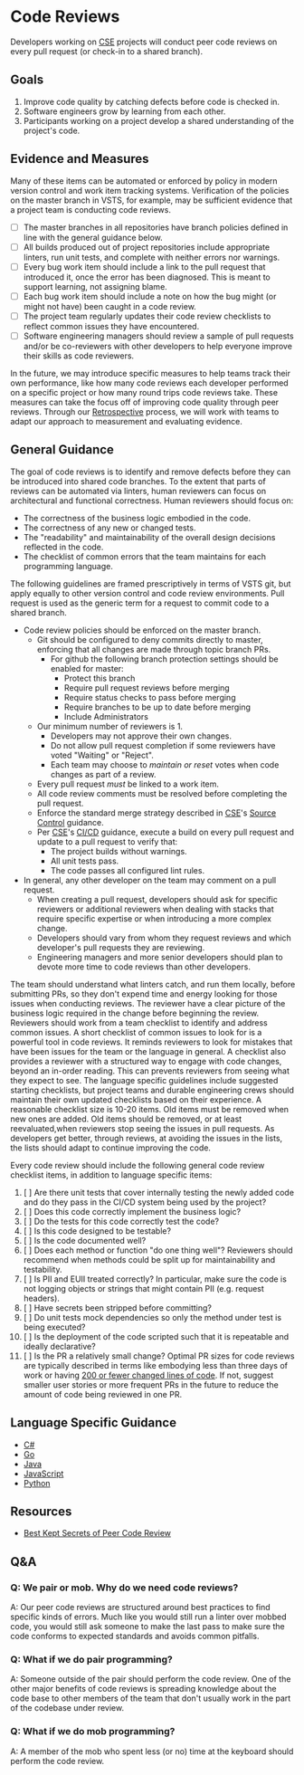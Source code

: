 # Code Reviews

Developers working on [CSE](../CSE.md) projects will conduct peer code reviews on every pull request (or check-in to a shared branch).

## Goals

1.  Improve code quality by catching defects before code is checked in.
1.  Software engineers grow by learning from each other.
1.  Participants working on a project develop a shared understanding of the project's code.

## Evidence and Measures

Many of these items can be automated or enforced by policy in modern version control and work item tracking systems. Verification of the policies on the master branch in VSTS, for example, may be sufficient evidence that a project team is conducting code reviews.

*   [ ] The master branches in all repositories have branch policies defined in line with the general guidance below.
*   [ ] All builds produced out of project repositories include appropriate linters, run unit tests, and complete with neither errors nor warnings.
*   [ ] Every bug work item should include a link to the pull request that introduced it, once the error has been diagnosed. This is meant to support learning, not assigning blame.
*   [ ] Each bug work item should include a note on how the bug might (or might not have) been caught in a code review.
*   [ ] The project team regularly updates their code review checklists to reflect common issues they have encountered.
*   [ ] Software engineering managers should review a sample of pull requests and/or be co-reviewers with other developers to help everyone improve their skills as code reviewers.

In the future, we may introduce specific measures to help teams track their own performance, like how many code reviews each developer performed on a specific project or how many round trips code reviews take. These measures can take the focus off of improving code quality through peer reviews. Through our [Retrospective](../Engineering/Retrospectives.md) process, we will work with teams to adapt our approach to measurement and evaluating evidence.

## General Guidance

The goal of code reviews is to identify and remove defects before they can be introduced into shared code branches. To the extent that parts of reviews can be automated via linters, human reviewers can focus on architectural and functional correctness. Human reviewers should focus on:

*   The correctness of the business logic embodied in the code.
*   The correctness of any new or changed tests.
*   The "readability" and maintainability of the overall design decisions reflected in the code.
*   The checklist of common errors that the team maintains for each programming language.

The following guidelines are framed prescriptively in terms of VSTS git, but apply equally to other version control and code review environments. Pull request is used as the generic term for a request to commit code to a shared branch.

*   Code review policies should be enforced on the master branch.
    *   Git should be configured to deny commits directly to master, enforcing that all changes are made through topic branch PRs.
        * For github the following branch protection settings should be enabled for master:
             * Protect this branch
             * Require pull request reviews before merging
             * Require status checks to pass before merging
             * Require branches to be up to date before merging
             * Include Administrators
    *   Our minimum number of reviewers is 1.
        *   Developers may not approve their own changes.
        *   Do not allow pull request completion if some reviewers have voted "Waiting" or "Reject".
        *   Each team may choose to _maintain or reset_ votes when code changes as part of a review.
    *   Every pull request _must_ be linked to a work item.
    *   All code review comments must be resolved before completing the pull request.
    *   Enforce the standard merge strategy described in [CSE](../CSE.md)'s [Source Control](../Engineering/SourceControl.md) guidance.
    *   Per [CSE](../CSE.md)'s [CI/CD](../Engineering/CICD.md) guidance, execute a build on every pull request and update to a pull request to verify that:
        *   The project builds without warnings.
        *   All unit tests pass.
        *   The code passes all configured lint rules.
*   In general, any other developer on the team may comment on a pull request.
    *   When creating a pull request, developers should ask for specific reviewers or additional reviewers when dealing with stacks that require specific expertise or when introducing a more complex change.
    *   Developers should vary from whom they request reviews and which developer's pull requests they are reviewing.
    *   Engineering managers and more senior developers should plan to devote more time to code reviews than other developers.

The team should understand what linters catch, and run them locally, before submitting PRs, so they don't expend time and energy looking for those issues when conducting reviews. The reviewer have a clear picture of the business logic required in the change before beginning the review. Reviewers should work from a team checklist to identify and address common issues. A short checklist of common issues to look for is a powerful tool in code reviews. It reminds reviewers to look for mistakes that have been issues for the team or the language in general. A checklist also provides a reviewer with a structured way to engage with code changes, beyond an in-order reading. This can prevents reviewers from seeing what they expect to see. The language specific guidelines include suggested starting checklists, but project teams and durable engineering crews should maintain their own updated checklists based on their experience. A reasonable checklist size is 10-20 items. Old items must be removed when new ones are added. Old items should be removed, or at least reevaluated,when reviewers stop seeing the issues in pull requests. As developers get better, through reviews, at avoiding the issues in the lists, the lists should adapt to continue improving the code.

Every code review should include the following general code review checklist items, in addition to language specific items:

1.  [ ] Are there unit tests that cover internally testing the newly added code and do they pass in the CI/CD system being used by the project?
1.  [ ] Does this code correctly implement the business logic?
1.  [ ] Do the tests for this code correctly test the code?
1.  [ ] Is this code designed to be testable?
1.  [ ] Is the code documented well?
1.  [ ] Does each method or function "do one thing well"? Reviewers should recommend when methods could be split up for maintainability and testability.
1.  [ ] Is PII and EUII treated correctly? In particular, make sure the code is not logging objects or strings that might contain PII (e.g. request headers).
1.  [ ] Have secrets been stripped before committing?
1.  [ ] Do unit tests mock dependencies so only the method under test is being executed?
1.  [ ] Is the deployment of the code scripted such that it is repeatable and ideally declarative?
1.  [ ] Is the PR a relatively small change? Optimal PR sizes for code reviews are typically described in terms like embodying less than three days of work or having [200 or fewer changed lines of code](https://smallbusinessprogramming.com/optimal-pull-request-size/). If not, suggest smaller user stories or more frequent PRs in the future to reduce the amount of code being reviewed in one PR.

## Language Specific Guidance

*   [C#](../Engineering/CodeReviews/CSharp.md)
*   [Go](../Engineering/CodeReviews/Go.md)
*   [Java](../Engineering/CodeReviews/Java.md)
*   [JavaScript](../Engineering/CodeReviews/JavaScript.md)
*   [Python](../Engineering/CodeReviews/Python.md)

## Resources

*   [Best Kept Secrets of Peer Code Review](https://smartbear.com/SmartBear/media/pdfs/best-kept-secrets-of-peer-code-review.pdf)

## Q&A

### Q: We pair or mob. Why do we need code reviews?

A: Our peer code reviews are structured around best practices to find specific kinds of errors. Much like you would still run a linter over mobbed code, you would still ask someone to make the last pass to make sure the code conforms to expected standards and avoids common pitfalls.

### Q: What if we do pair programming?

A: Someone outside of the pair should perform the code review. One of the other major benefits of code reviews is spreading knowledge about the code base to other members of the team that don't usually work in the part of the codebase under review.

### Q: What if we do mob programming?

A: A member of the mob who spent less (or no) time at the keyboard should perform the code review.

